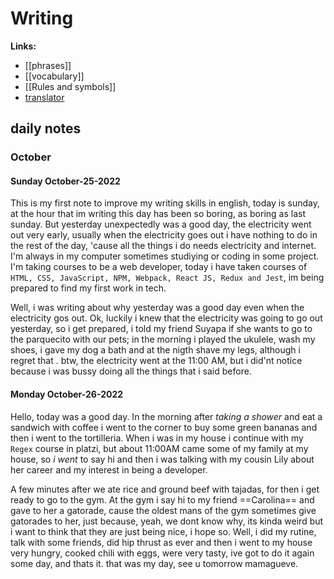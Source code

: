# Writing
**Links:**
- [[phrases]]
- [[vocabulary]]
- [[Rules and symbols]]
- [translator](https://translate.google.com/?hl=es&sl=en&tl=es&op=translate)
## daily notes
### October
#### Sunday October-25-2022
This is my first note to improve my writing skills in english, today is sunday, at the hour that im writing this day has been so boring, as boring as last sunday.
But yesterday unexpectedly was a good day, the electricity went out very early, usually when the electricity goes out i have nothing to do in the rest of the day, 'cause all the things i do needs electricity and internet.
I'm always in my computer sometimes studiying or coding in some project. I'm taking courses to be a web developer, today i have taken courses of `HTML, CSS, JavaScript, NPM, Webpack, React JS, Redux and Jest`, im being prepared to find my first work in tech. 

Well, i was writing about why yesterday was a good day even when the electricity gos out. Ok, luckily i knew that the electricity was going to go out yesterday, so i get prepared, i told my friend Suyapa if she wants to go to the parquecito with our pets; in the morning i played the ukulele, wash my shoes, i gave my dog a bath and at the nigth shave my legs, although i regret that . btw, the electricity went at the 11:00 AM, but i did'nt notice because i was bussy doing all the things that i said before.
#### Monday October-26-2022
Hello, today was a good day.
In the morning after *taking a shower* and eat a sandwich with coffee i went to the corner to buy some green bananas and then i went to the tortilleria. When i was in my house i continue with my `Regex`  course in platzi, but about  11:00AM came some of my family at my house, so *i went* to say hi and then i was talking with my cousin Lily about her career and my interest in being a developer.

A few minutes after we ate rice and ground beef with tajadas, for then i get ready to go to the gym. At the gym i say hi to my friend ==Carolina== and gave to her a gatorade, cause the oldest mans of the gym sometimes give gatorades to her, just because, yeah, we dont know why, its kinda weird but i want to think that they are just being nice, i hope so.
Well, i did my rutine,  talk with some friends, did hip thrust as ever and then i went to my house very hungry, cooked chili with eggs, were very tasty, ive got to do it again some day, and thats it. that was my day, see u tomorrow mamagueve.